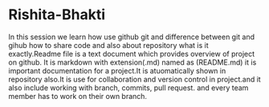 # Rishita-Bhakti
In this session we learn how use github git and difference between git and gihub how to share code  and also about repository what is it exactly.Readme file is a text document which provides overview of project on github. It is markdown with extension(.md) named as (README.md) it is important documentation for a project.It is atuomatically shown in repository also.It is use for collaboration and version control in project.and it also include working with branch, commits, pull request. and every team member has to work on their own branch.
